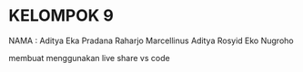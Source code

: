 
# KELOMPOK 9 
NAMA : Aditya Eka Pradana Raharjo
       Marcellinus Aditya
       Rosyid Eko Nugroho


membuat menggunakan live share vs code
